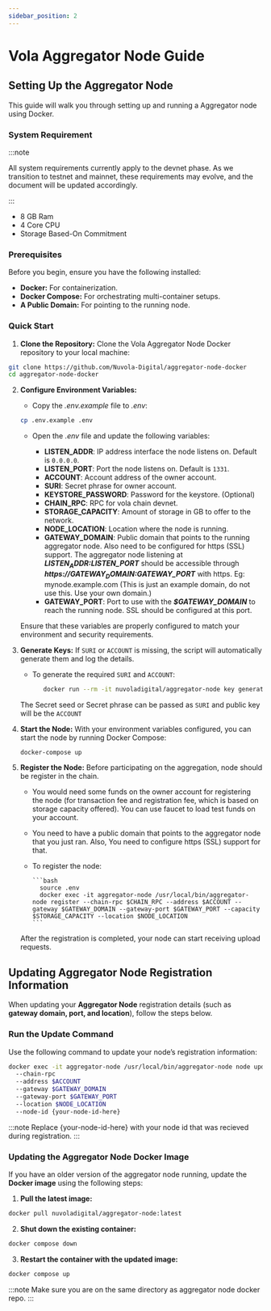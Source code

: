 ```yaml
---
sidebar_position: 2
---
```


# Vola Aggregator Node Guide

## Setting Up the Aggregator Node

This guide will walk you through setting up and running a Aggregator node using Docker.

### System Requirement

:::note

All system requirements currently apply to the devnet phase. As we transition to testnet and mainnet, these requirements may evolve, and the document will be updated accordingly.

:::

- 8 GB Ram
- 4 Core CPU
- Storage Based-On Commitment

### Prerequisites

Before you begin, ensure you have the following installed:

- **Docker:**
  For containerization.
- **Docker Compose:**
  For orchestrating multi-container setups.
- **A Public Domain:**
  For pointing to the running node.

### Quick Start

1. **Clone the Repository:**
   Clone the Vola Aggregator Node Docker repository to your local machine:

```bash
git clone https://github.com/Nuvola-Digital/aggregator-node-docker
cd aggregator-node-docker
```

2.  **Configure Environment Variables:**

    - Copy the _.env.example_ file to _.env_:

    ```bash
    cp .env.example .env
    ```

    - Open the _.env_ file and update the following variables:

      - **LISTEN_ADDR**:
        IP address interface the node listens on. Default is `0.0.0.0`.
      - **LISTEN_PORT**:
        Port the node listens on. Default is `1331`.
      - **ACCOUNT**:
        Account address of the owner account.
      - **SURI**:
        Secret phrase for owner account.
      - **KEYSTORE_PASSWORD**:
        Password for the keystore. (Optional)
      - **CHAIN_RPC**:
        RPC for vola chain devnet.
      - **STORAGE_CAPACITY**:
        Amount of storage in GB to offer to the network.
      - **NODE_LOCATION**:
        Location where the node is running.
      - **GATEWAY_DOMAIN**:
        Public domain that points to the running aggregator node. Also need to be configured for https (SSL) support.
        The aggregator node listening at **_$LISTEN_ADDR:$LISTEN_PORT_** should be accessible through **_https://$GATEWAY_DOMAIN:$GATEWAY_PORT_** with https.
        Eg: mynode.example.com (This is just an example domain, do not use this. Use your own domain.)
      - **GATEWAY_PORT**:
        Port to use with the **_$GATEWAY_DOMAIN_** to reach the running node. SSL should be configured at this port.

    Ensure that these variables are properly configured to match your environment and security requirements.

3.  **Generate Keys:**
    If `SURI` or `ACCOUNT` is missing, the script will automatically generate them and log the details.

    - To generate the required `SURI` and `ACCOUNT`:

      ```bash
         docker run --rm -it nuvoladigital/aggregator-node key generate
      ```

    The Secret seed or Secret phrase can be passed as `SURI` and public key will be the `ACCOUNT`

4.  **Start the Node:**
    With your environment variables configured, you can start the node by running Docker Compose:

    ```bash
    docker-compose up
    ```

5.  **Register the Node:**
    Before participating on the aggregation, node should be register in the chain.

    - You would need some funds on the owner account for registering the node (for transaction fee and registration fee, which is based on storage capacity offered). You can use faucet to load test funds on your account.

    - You need to have a public domain that points to the aggregator node that you just ran. Also, You need to configure https (SSL) support for that.

    - To register the node:

          ```bash
            source .env
            docker exec -it aggregator-node /usr/local/bin/aggregator-node register --chain-rpc $CHAIN_RPC --address $ACCOUNT --gateway $GATEWAY_DOMAIN --gateway-port $GATEWAY_PORT --capacity $STORAGE_CAPACITY --location $NODE_LOCATION
          ```

    After the registration is completed, your node can start receiving upload requests.

 
## Updating Aggregator Node Registration Information  

When updating your **Aggregator Node** registration details (such as **gateway domain, port, and location**), follow the steps below.  

### Run the Update Command  

Use the following command to update your node’s registration information:  

  ```bash
  docker exec -it aggregator-node /usr/local/bin/aggregator-node node update 
    --chain-rpc 
    --address $ACCOUNT 
    --gateway $GATEWAY_DOMAIN 
    --gateway-port $GATEWAY_PORT 
    --location $NODE_LOCATION 
    --node-id {your-node-id-here}
  ```
  :::note
  Replace \{your-node-id-here\} with your node id that was recieved during registration.
  :::

### Updating the Aggregator Node Docker Image  

If you have an older version of the aggregator node running, update the **Docker image** using the following steps:  

1. **Pull the latest image:**  

  ```bash
  docker pull nuvoladigital/aggregator-node:latest
  ```
2. **Shut down the existing container:**

  ```bash
  docker compose down
  ```
3. **Restart the container with the updated image:**

  ```bash
  docker compose up
  ```

  :::note
  Make sure you are on the same directory as aggregator node docker repo.
  :::